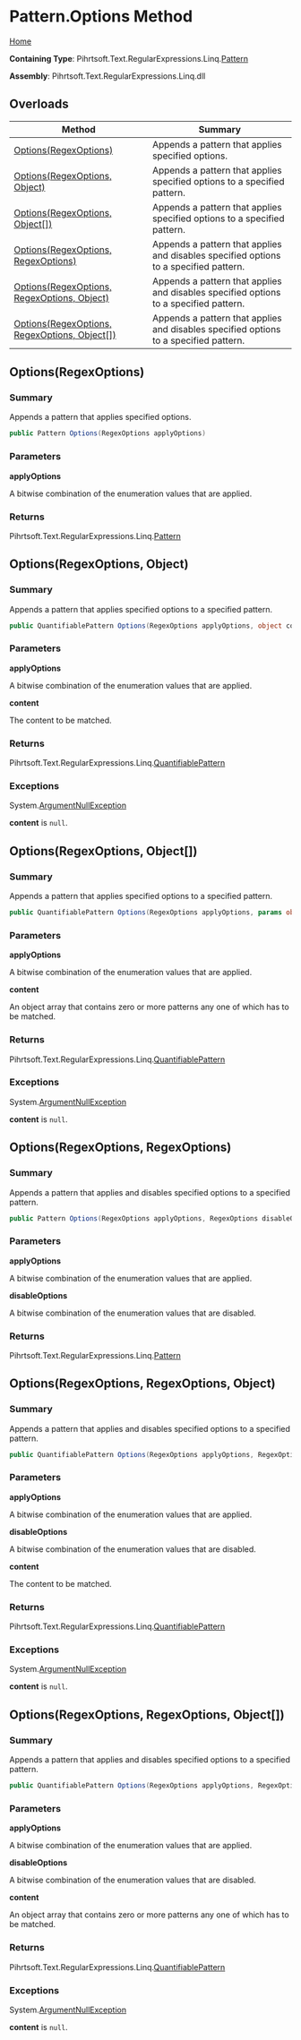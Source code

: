 # Pattern\.Options Method

[Home](../../../../../../README.md)

**Containing Type**: Pihrtsoft\.Text\.RegularExpressions\.Linq\.[Pattern](../README.md)

**Assembly**: Pihrtsoft\.Text\.RegularExpressions\.Linq\.dll

## Overloads

| Method | Summary |
| ------ | ------- |
| [Options(RegexOptions)](#Pihrtsoft_Text_RegularExpressions_Linq_Pattern_Options_System_Text_RegularExpressions_RegexOptions_) | Appends a pattern that applies specified options\. |
| [Options(RegexOptions, Object)](#Pihrtsoft_Text_RegularExpressions_Linq_Pattern_Options_System_Text_RegularExpressions_RegexOptions_System_Object_) | Appends a pattern that applies specified options to a specified pattern\. |
| [Options(RegexOptions, Object\[\])](#Pihrtsoft_Text_RegularExpressions_Linq_Pattern_Options_System_Text_RegularExpressions_RegexOptions_System_Object___) | Appends a pattern that applies specified options to a specified pattern\. |
| [Options(RegexOptions, RegexOptions)](#Pihrtsoft_Text_RegularExpressions_Linq_Pattern_Options_System_Text_RegularExpressions_RegexOptions_System_Text_RegularExpressions_RegexOptions_) | Appends a pattern that applies and disables specified options to a specified pattern\. |
| [Options(RegexOptions, RegexOptions, Object)](#Pihrtsoft_Text_RegularExpressions_Linq_Pattern_Options_System_Text_RegularExpressions_RegexOptions_System_Text_RegularExpressions_RegexOptions_System_Object_) | Appends a pattern that applies and disables specified options to a specified pattern\. |
| [Options(RegexOptions, RegexOptions, Object\[\])](#Pihrtsoft_Text_RegularExpressions_Linq_Pattern_Options_System_Text_RegularExpressions_RegexOptions_System_Text_RegularExpressions_RegexOptions_System_Object___) | Appends a pattern that applies and disables specified options to a specified pattern\. |

## Options\(RegexOptions\) <a name="Pihrtsoft_Text_RegularExpressions_Linq_Pattern_Options_System_Text_RegularExpressions_RegexOptions_"></a>

### Summary

Appends a pattern that applies specified options\.

```csharp
public Pattern Options(RegexOptions applyOptions)
```

### Parameters

**applyOptions**

A bitwise combination of the enumeration values that are applied\.

### Returns

Pihrtsoft\.Text\.RegularExpressions\.Linq\.[Pattern](../README.md)

## Options\(RegexOptions, Object\) <a name="Pihrtsoft_Text_RegularExpressions_Linq_Pattern_Options_System_Text_RegularExpressions_RegexOptions_System_Object_"></a>

### Summary

Appends a pattern that applies specified options to a specified pattern\.

```csharp
public QuantifiablePattern Options(RegexOptions applyOptions, object content)
```

### Parameters

**applyOptions**

A bitwise combination of the enumeration values that are applied\.

**content**

The content to be matched\.

### Returns

Pihrtsoft\.Text\.RegularExpressions\.Linq\.[QuantifiablePattern](../../QuantifiablePattern/README.md)

### Exceptions

System\.[ArgumentNullException](https://docs.microsoft.com/en-us/dotnet/api/system.argumentnullexception)

**content** is `null`\.

## Options\(RegexOptions, Object\[\]\) <a name="Pihrtsoft_Text_RegularExpressions_Linq_Pattern_Options_System_Text_RegularExpressions_RegexOptions_System_Object___"></a>

### Summary

Appends a pattern that applies specified options to a specified pattern\.

```csharp
public QuantifiablePattern Options(RegexOptions applyOptions, params object[] content)
```

### Parameters

**applyOptions**

A bitwise combination of the enumeration values that are applied\.

**content**

An object array that contains zero or more patterns any one of which has to be matched\.

### Returns

Pihrtsoft\.Text\.RegularExpressions\.Linq\.[QuantifiablePattern](../../QuantifiablePattern/README.md)

### Exceptions

System\.[ArgumentNullException](https://docs.microsoft.com/en-us/dotnet/api/system.argumentnullexception)

**content** is `null`\.

## Options\(RegexOptions, RegexOptions\) <a name="Pihrtsoft_Text_RegularExpressions_Linq_Pattern_Options_System_Text_RegularExpressions_RegexOptions_System_Text_RegularExpressions_RegexOptions_"></a>

### Summary

Appends a pattern that applies and disables specified options to a specified pattern\.

```csharp
public Pattern Options(RegexOptions applyOptions, RegexOptions disableOptions)
```

### Parameters

**applyOptions**

A bitwise combination of the enumeration values that are applied\.

**disableOptions**

A bitwise combination of the enumeration values that are disabled\.

### Returns

Pihrtsoft\.Text\.RegularExpressions\.Linq\.[Pattern](../README.md)

## Options\(RegexOptions, RegexOptions, Object\) <a name="Pihrtsoft_Text_RegularExpressions_Linq_Pattern_Options_System_Text_RegularExpressions_RegexOptions_System_Text_RegularExpressions_RegexOptions_System_Object_"></a>

### Summary

Appends a pattern that applies and disables specified options to a specified pattern\.

```csharp
public QuantifiablePattern Options(RegexOptions applyOptions, RegexOptions disableOptions, object content)
```

### Parameters

**applyOptions**

A bitwise combination of the enumeration values that are applied\.

**disableOptions**

A bitwise combination of the enumeration values that are disabled\.

**content**

The content to be matched\.

### Returns

Pihrtsoft\.Text\.RegularExpressions\.Linq\.[QuantifiablePattern](../../QuantifiablePattern/README.md)

### Exceptions

System\.[ArgumentNullException](https://docs.microsoft.com/en-us/dotnet/api/system.argumentnullexception)

**content** is `null`\.

## Options\(RegexOptions, RegexOptions, Object\[\]\) <a name="Pihrtsoft_Text_RegularExpressions_Linq_Pattern_Options_System_Text_RegularExpressions_RegexOptions_System_Text_RegularExpressions_RegexOptions_System_Object___"></a>

### Summary

Appends a pattern that applies and disables specified options to a specified pattern\.

```csharp
public QuantifiablePattern Options(RegexOptions applyOptions, RegexOptions disableOptions, params object[] content)
```

### Parameters

**applyOptions**

A bitwise combination of the enumeration values that are applied\.

**disableOptions**

A bitwise combination of the enumeration values that are disabled\.

**content**

An object array that contains zero or more patterns any one of which has to be matched\.

### Returns

Pihrtsoft\.Text\.RegularExpressions\.Linq\.[QuantifiablePattern](../../QuantifiablePattern/README.md)

### Exceptions

System\.[ArgumentNullException](https://docs.microsoft.com/en-us/dotnet/api/system.argumentnullexception)

**content** is `null`\.

